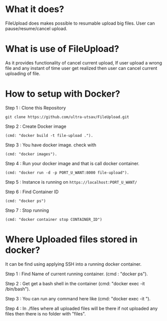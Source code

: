 
# What it does?
FileUpload does makes possible to resumable upload big files. User can pause/resume/cancel upload.

# What is use of FileUpload?
As it provides functionality of cancel current upload, If user upload a wrong file and any instant of time user get realized then user can cancel current uploading of file.


# How to setup with Docker?

Step 1 : Clone this Repository 
```
git clone https://github.com/ultra-utsav/FileUpload.git
```

Step 2 : Create Docker image 
```
(cmd: "docker build -t file-upload .").
```

Step 3 : You have docker image. check with 
```
(cmd: "docker images").
```

Step 4 : Run your docker image and that is call docker container.
```
(cmd: "docker run -d -p PORT_U_WANT:8000 file-upload").
```

Step 5 : Instance is running on ```https://localhost:PORT_U_WANT/```

Step 6 : Find Container ID 
```
(cmd: "docker ps") 
```

Step 7 : Stop running 
```
(cmd: "docker container stop CONTAINER_ID")
```



# Where Uploaded files stored in docker?
It can be find using applying SSH into a running docker container.

Step 1 : Find Name of current running container. (cmd : "docker ps").    

Step 2 : Get get a bash shell in the container (cmd: "docker exec -it <container name> /bin/bash").

Step 3 : You can run any command here like (cmd: "docker exec -it <container name> <command>").

Step 4 : In ./files where all uploaded files will be there if not uploaded any files then there is no folder with "files".



